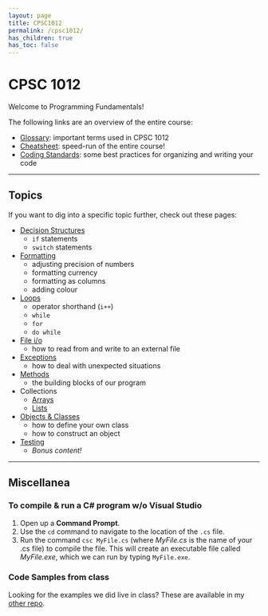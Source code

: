 ```yaml
---
layout: page
title: CPSC1012
permalink: /cpsc1012/
has_children: true
has_toc: false
---
```


# CPSC 1012
Welcome to Programming Fundamentals!

The following links are an overview of the entire course:

- [Glossary](./glossary): important terms used in CPSC 1012
- [Cheatsheet](./cheatsheet): speed-run of the entire course!
- [Coding Standards](./standards): some best practices for organizing and writing your code

***

## Topics
If you want to dig into a specific topic further, check out these pages:

- [Decision Structures](./decisionstructures)
  - `if` statements
  - `switch` statements
- [Formatting](./formatting)
  - adjusting precision of numbers
  - formatting currency
  - formatting as columns
  - adding colour
- [Loops](./loops)
  - operator shorthand (`i++`)
  - `while`
  - `for`
  - `do while`
- [File i/o](./fileIO) 
  - how to read from and write to an external file
- [Exceptions](./exceptions)
  - how to deal with unexpected situations
- [Methods](./methods)
  - the building blocks of our program
- Collections
  - [Arrays](./arrays)
  - [Lists](./lists)
- [Objects & Classes](./objects)
  - how to define your own class
  - how to construct an object
- [Testing](./testing)
  - *Bonus content!*

***

## Miscellanea

### To compile & run a C# program w/o Visual Studio

1. Open up a **Command Prompt**.
2. Use the `cd` command to navigate to the location of the `.cs` file.
3. Run the command ```csc MyFile.cs``` (where _MyFile.cs_ is the name of your .cs file) to compile the file. This will create an executable file called _MyFile.exe_, which we can run by typing ```MyFile.exe```.

### Code Samples from class

Looking for the examples we did live in class? These are available in my [other repo](https://github.com/dmarshNAIT/cpsc1012).



